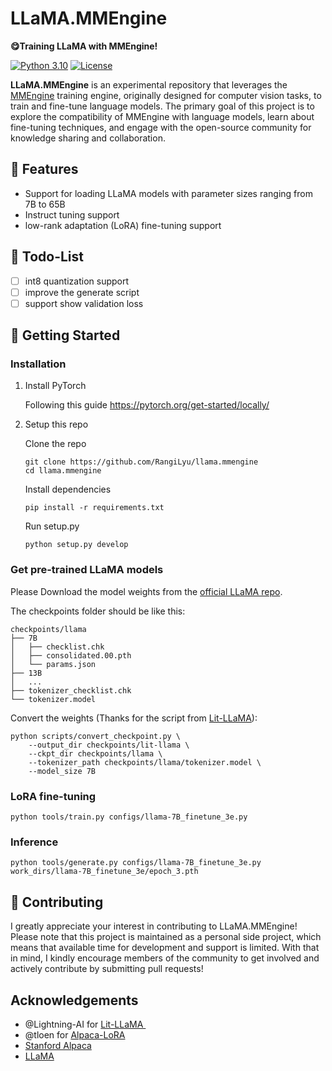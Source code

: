 # LLaMA.MMEngine

**😋Training LLaMA with MMEngine!**

[![Python 3.10](https://img.shields.io/badge/python-3.10-blue.svg)](https://www.python.org/downloads/release/python-3100/)
[![License](https://img.shields.io/badge/Code%20License-Apache_2.0-purple.svg)](./LICENSE)



**LLaMA.MMEngine** is an experimental repository that leverages the [MMEngine](https://github.com/open-mmlab/mmengine) training engine, originally designed for computer vision tasks, to train and fine-tune language models. The primary goal of this project is to explore the compatibility of MMEngine with language models, learn about fine-tuning techniques, and engage with the open-source community for knowledge sharing and collaboration.

## 🤩 Features

- Support for loading LLaMA models with parameter sizes ranging from 7B to 65B
- Instruct tuning support
- low-rank adaptation (LoRA) fine-tuning support

## 🏃 Todo-List

- [ ] int8 quantization support
- [ ] improve the generate script
- [ ] support show validation loss

## 👀 Getting Started

### Installation

1. Install PyTorch
   
    Following this guide https://pytorch.org/get-started/locally/

2. Setup this repo

    Clone the repo
    ```shell
    git clone https://github.com/RangiLyu/llama.mmengine
    cd llama.mmengine
    ```
    Install dependencies
    ```shell
    pip install -r requirements.txt
    ```
    Run setup.py
    ```shell
    python setup.py develop
    ```

### Get pre-trained LLaMA models

Please Download the model weights from the [official LLaMA repo](https://github.com/facebookresearch/llama).

The checkpoints folder should be like this:

```
checkpoints/llama
├── 7B
│   ├── checklist.chk
│   ├── consolidated.00.pth
│   └── params.json
├── 13B
│   ...
├── tokenizer_checklist.chk
└── tokenizer.model
```

Convert the weights (Thanks for the script from [Lit-LLaMA](https://github.com/Lightning-AI/lit-llama)):

```
python scripts/convert_checkpoint.py \
    --output_dir checkpoints/lit-llama \
    --ckpt_dir checkpoints/llama \
    --tokenizer_path checkpoints/llama/tokenizer.model \
    --model_size 7B
```


### LoRA fine-tuning

```shell
python tools/train.py configs/llama-7B_finetune_3e.py
```

### Inference

```shell
python tools/generate.py configs/llama-7B_finetune_3e.py work_dirs/llama-7B_finetune_3e/epoch_3.pth
```

## 🤗 Contributing

I greatly appreciate your interest in contributing to LLaMA.MMEngine! Please note that this project is maintained as a personal side project, which means that available time for development and support is limited. With that in mind, I kindly encourage members of the community to get involved and actively contribute by submitting pull requests!

## Acknowledgements

- @Lightning-AI for [Lit-LLaMA ️](https://github.com/Lightning-AI/lit-llama)
- @tloen for [Alpaca-LoRA](https://github.com/tloen/alpaca-lora)
- [Stanford Alpaca](https://github.com/tatsu-lab/stanford_alpaca)
- [LLaMA](https://github.com/facebookresearch/llama)


